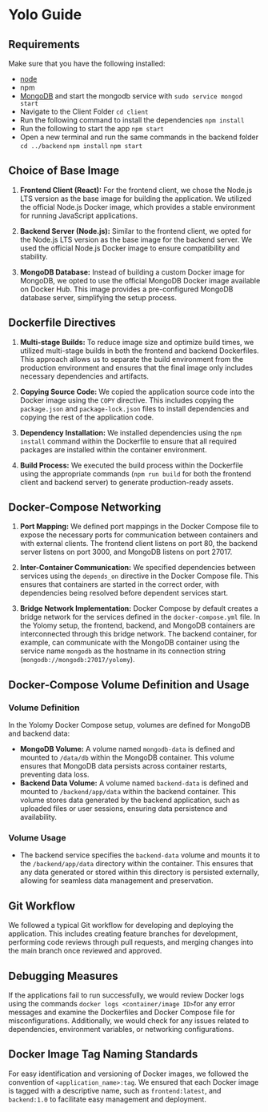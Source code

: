 # Yolo Guide
## Requirements
Make sure that you have the following installed:
- [node](https://www.digitalocean.com/community/tutorials/how-to-install-node-js-on-ubuntu-18-04) 
- npm 
- [MongoDB](https://docs.mongodb.com/manual/tutorial/install-mongodb-on-ubuntu/) and start the mongodb service with `sudo service mongod start`
- Navigate to the Client Folder 
 `cd client`
- Run the following command to install the dependencies 
 `npm install`
- Run the following to start the app
 `npm start`
- Open a new terminal and run the same commands in the backend folder
 `cd ../backend`
 `npm install`
 `npm start`


## Choice of Base Image

1. **Frontend Client (React):** For the frontend client, we chose the Node.js LTS version as the base image for building the application. We utilized the official Node.js Docker image, which provides a stable environment for running JavaScript applications.

2. **Backend Server (Node.js):** Similar to the frontend client, we opted for the Node.js LTS version as the base image for the backend server. We used the official Node.js Docker image to ensure compatibility and stability.

3. **MongoDB Database:** Instead of building a custom Docker image for MongoDB, we opted to use the official MongoDB Docker image available on Docker Hub. This image provides a pre-configured MongoDB database server, simplifying the setup process.

## Dockerfile Directives

1. **Multi-stage Builds:** To reduce image size and optimize build times, we utilized multi-stage builds in both the frontend and backend Dockerfiles. This approach allows us to separate the build environment from the production environment and ensures that the final image only includes necessary dependencies and artifacts.

2. **Copying Source Code:** We copied the application source code into the Docker image using the `COPY` directive. This includes copying the `package.json` and `package-lock.json` files to install dependencies and copying the rest of the application code.

3. **Dependency Installation:** We installed dependencies using the `npm install` command within the Dockerfile to ensure that all required packages are installed within the container environment.

4. **Build Process:** We executed the build process within the Dockerfile using the appropriate commands (`npm run build` for both the frontend client and backend server) to generate production-ready assets.

## Docker-Compose Networking

1. **Port Mapping:** We defined port mappings in the Docker Compose file to expose the necessary ports for communication between containers and with external clients. The frontend client listens on port 80, the backend server listens on port 3000, and MongoDB listens on port 27017.

2. **Inter-Container Communication:** We specified dependencies between services using the `depends_on` directive in the Docker Compose file. This ensures that containers are started in the correct order, with dependencies being resolved before dependent services start.

3. **Bridge Network Implementation:** Docker Compose by default creates a bridge network for the services defined in the `docker-compose.yml` file. In the Yolomy setup, the frontend, backend, and MongoDB containers are interconnected through this bridge network. The backend container, for example, can communicate with the MongoDB container using the service name `mongodb` as the hostname in its connection string (`mongodb://mongodb:27017/yolomy`). 

## Docker-Compose Volume Definition and Usage
### Volume Definition
In the Yolomy Docker Compose setup, volumes are defined for MongoDB and backend data:

- **MongoDB Volume:** A volume named `mongodb-data` is defined and mounted to `/data/db` within the MongoDB container. This volume ensures that MongoDB data persists across container restarts, preventing data loss.
- **Backend Data Volume:** A volume named `backend-data` is defined and mounted to `/backend/app/data` within the backend container. This volume stores data generated by the backend application, such as uploaded files or user sessions, ensuring data persistence and availability.

### Volume Usage
- The backend service specifies the `backend-data` volume and mounts it to the `/backend/app/data` directory within the container. This ensures that any data generated or stored within this directory is persisted externally, allowing for seamless data management and preservation.

## Git Workflow

We followed a typical Git workflow for developing and deploying the application. This includes creating feature branches for development, performing code reviews through pull requests, and merging changes into the main branch once reviewed and approved.

## Debugging Measures

If the applications fail to run successfully, we would review Docker logs using the commands `docker logs <container/image ID>`for any error messages and examine the Dockerfiles and Docker Compose file for misconfigurations. Additionally, we would check for any issues related to dependencies, environment variables, or networking configurations.

## Docker Image Tag Naming Standards

For easy identification and versioning of Docker images, we followed the convention of `<application_name>:tag`. We ensured that each Docker image is tagged with a descriptive name, such as `frontend:latest`, and `backend:1.0` to facilitate easy management and deployment.

